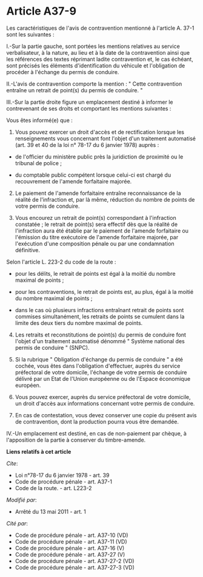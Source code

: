 # Article A37-9

Les caractéristiques de l'avis de contravention mentionné à l'article A. 37-1 sont les suivantes : 

I.-Sur la partie gauche, sont portées les mentions relatives au service verbalisateur, à la nature, au lieu et à la date de
la contravention ainsi que les références des textes réprimant ladite contravention et, le cas échéant, sont précisés les
éléments d'identification du véhicule et l'obligation de procéder à l'échange du permis de conduire. 

II.-L'avis de contravention comporte la mention : " Cette contravention entraîne un retrait de point(s) du permis de
conduire. " 

III.-Sur la partie droite figure un emplacement destiné à informer le contrevenant de ses droits et comportant les mentions
suivantes : 

Vous êtes informé(e) que : 

1. Vous pouvez exercer un droit d'accès et de rectification lorsque les renseignements vous concernant font l'objet d'un
traitement automatisé (art. 39 et 40 de la loi n° 78-17 du 6 janvier 1978) auprès :

- de l'officier du ministère public près la juridiction de proximité ou le tribunal de police ;

- du comptable public compétent lorsque celui-ci est chargé du recouvrement de l'amende forfaitaire majorée. 

2. Le paiement de l'amende forfaitaire entraîne reconnaissance de la réalité de l'infraction et, par là même, réduction du
nombre de points de votre permis de conduire. 

3. Vous encourez un retrait de point(s) correspondant à l'infraction constatée ; le retrait de point(s) sera effectif dès que
la réalité de l'infraction aura été établie par le paiement de l'amende forfaitaire ou l'émission du titre exécutoire de
l'amende forfaitaire majorée, par l'exécution d'une composition pénale ou par une condamnation définitive. 

Selon l'article L. 223-2 du code de la route :

- pour les délits, le retrait de points est égal à la moitié du nombre maximal de points ;

- pour les contraventions, le retrait de points est, au plus, égal à la moitié du nombre maximal de points ;

- dans le cas où plusieurs infractions entraînant retrait de points sont commises simultanément, les retraits de points se
cumulent dans la limite des deux tiers du nombre maximal de points. 

4. Les retraits et reconstitutions de point(s) du permis de conduire font l'objet d'un traitement automatisé dénommé "
Système national des permis de conduire " (SNPC). 

5. Si la rubrique " Obligation d'échange du permis de conduire " a été cochée, vous êtes dans l'obligation d'effectuer,
auprès du service préfectoral de votre domicile, l'échange de votre permis de conduire délivré par un Etat de l'Union
européenne ou de l'Espace économique européen. 

6. Vous pouvez exercer, auprès du service préfectoral de votre domicile, un droit d'accès aux informations concernant votre
permis de conduire. 

7. En cas de contestation, vous devez conserver une copie du présent avis de contravention, dont la production pourra vous
être demandée. 

IV.-Un emplacement est destiné, en cas de non-paiement par chèque, à l'apposition de la partie à conserver du timbre-amende.

**Liens relatifs à cet article**

_Cite_:

  - Loi n°78-17 du 6 janvier 1978 - art. 39
  - Code de procédure pénale - art. A37-1
  - Code de la route. - art. L223-2

_Modifié par_:

  - Arrêté du 13 mai 2011 - art. 1

_Cité par_:

  - Code de procédure pénale - art. A37-10 (VD)
  - Code de procédure pénale - art. A37-11 (VD)
  - Code de procédure pénale - art. A37-16 (V)
  - Code de procédure pénale - art. A37-27 (V)
  - Code de procédure pénale - art. A37-27-2 (VD)
  - Code de procédure pénale - art. A37-27-3 (VD)
